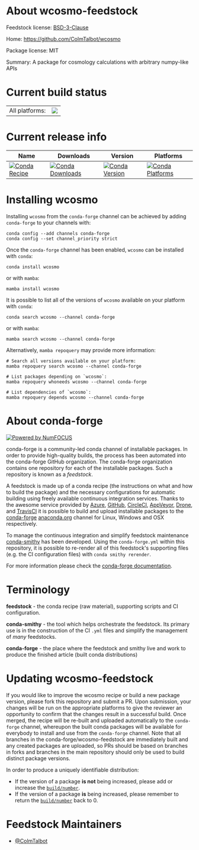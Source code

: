 About wcosmo-feedstock
======================

Feedstock license: [BSD-3-Clause](https://github.com/conda-forge/wcosmo-feedstock/blob/main/LICENSE.txt)

Home: https://github.com/ColmTalbot/wcosmo

Package license: MIT

Summary: A package for cosmology calculations with arbitrary numpy-like APIs

Current build status
====================


<table><tr><td>All platforms:</td>
    <td>
      <a href="https://dev.azure.com/conda-forge/feedstock-builds/_build/latest?definitionId=22476&branchName=main">
        <img src="https://dev.azure.com/conda-forge/feedstock-builds/_apis/build/status/wcosmo-feedstock?branchName=main">
      </a>
    </td>
  </tr>
</table>

Current release info
====================

| Name | Downloads | Version | Platforms |
| --- | --- | --- | --- |
| [![Conda Recipe](https://img.shields.io/badge/recipe-wcosmo-green.svg)](https://anaconda.org/conda-forge/wcosmo) | [![Conda Downloads](https://img.shields.io/conda/dn/conda-forge/wcosmo.svg)](https://anaconda.org/conda-forge/wcosmo) | [![Conda Version](https://img.shields.io/conda/vn/conda-forge/wcosmo.svg)](https://anaconda.org/conda-forge/wcosmo) | [![Conda Platforms](https://img.shields.io/conda/pn/conda-forge/wcosmo.svg)](https://anaconda.org/conda-forge/wcosmo) |

Installing wcosmo
=================

Installing `wcosmo` from the `conda-forge` channel can be achieved by adding `conda-forge` to your channels with:

```
conda config --add channels conda-forge
conda config --set channel_priority strict
```

Once the `conda-forge` channel has been enabled, `wcosmo` can be installed with `conda`:

```
conda install wcosmo
```

or with `mamba`:

```
mamba install wcosmo
```

It is possible to list all of the versions of `wcosmo` available on your platform with `conda`:

```
conda search wcosmo --channel conda-forge
```

or with `mamba`:

```
mamba search wcosmo --channel conda-forge
```

Alternatively, `mamba repoquery` may provide more information:

```
# Search all versions available on your platform:
mamba repoquery search wcosmo --channel conda-forge

# List packages depending on `wcosmo`:
mamba repoquery whoneeds wcosmo --channel conda-forge

# List dependencies of `wcosmo`:
mamba repoquery depends wcosmo --channel conda-forge
```


About conda-forge
=================

[![Powered by
NumFOCUS](https://img.shields.io/badge/powered%20by-NumFOCUS-orange.svg?style=flat&colorA=E1523D&colorB=007D8A)](https://numfocus.org)

conda-forge is a community-led conda channel of installable packages.
In order to provide high-quality builds, the process has been automated into the
conda-forge GitHub organization. The conda-forge organization contains one repository
for each of the installable packages. Such a repository is known as a *feedstock*.

A feedstock is made up of a conda recipe (the instructions on what and how to build
the package) and the necessary configurations for automatic building using freely
available continuous integration services. Thanks to the awesome service provided by
[Azure](https://azure.microsoft.com/en-us/services/devops/), [GitHub](https://github.com/),
[CircleCI](https://circleci.com/), [AppVeyor](https://www.appveyor.com/),
[Drone](https://cloud.drone.io/welcome), and [TravisCI](https://travis-ci.com/)
it is possible to build and upload installable packages to the
[conda-forge](https://anaconda.org/conda-forge) [anaconda.org](https://anaconda.org/)
channel for Linux, Windows and OSX respectively.

To manage the continuous integration and simplify feedstock maintenance
[conda-smithy](https://github.com/conda-forge/conda-smithy) has been developed.
Using the ``conda-forge.yml`` within this repository, it is possible to re-render all of
this feedstock's supporting files (e.g. the CI configuration files) with ``conda smithy rerender``.

For more information please check the [conda-forge documentation](https://conda-forge.org/docs/).

Terminology
===========

**feedstock** - the conda recipe (raw material), supporting scripts and CI configuration.

**conda-smithy** - the tool which helps orchestrate the feedstock.
                   Its primary use is in the construction of the CI ``.yml`` files
                   and simplify the management of *many* feedstocks.

**conda-forge** - the place where the feedstock and smithy live and work to
                  produce the finished article (built conda distributions)


Updating wcosmo-feedstock
=========================

If you would like to improve the wcosmo recipe or build a new
package version, please fork this repository and submit a PR. Upon submission,
your changes will be run on the appropriate platforms to give the reviewer an
opportunity to confirm that the changes result in a successful build. Once
merged, the recipe will be re-built and uploaded automatically to the
`conda-forge` channel, whereupon the built conda packages will be available for
everybody to install and use from the `conda-forge` channel.
Note that all branches in the conda-forge/wcosmo-feedstock are
immediately built and any created packages are uploaded, so PRs should be based
on branches in forks and branches in the main repository should only be used to
build distinct package versions.

In order to produce a uniquely identifiable distribution:
 * If the version of a package **is not** being increased, please add or increase
   the [``build/number``](https://docs.conda.io/projects/conda-build/en/latest/resources/define-metadata.html#build-number-and-string).
 * If the version of a package **is** being increased, please remember to return
   the [``build/number``](https://docs.conda.io/projects/conda-build/en/latest/resources/define-metadata.html#build-number-and-string)
   back to 0.

Feedstock Maintainers
=====================

* [@ColmTalbot](https://github.com/ColmTalbot/)

